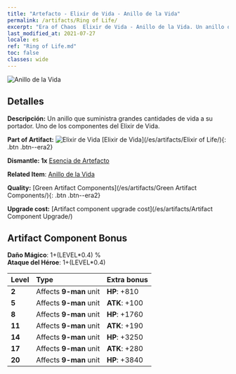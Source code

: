```yaml
---
title: "Artefacto - Elixir de Vida - Anillo de la Vida"
permalink: /artifacts/Ring of Life/
excerpt: "Era of Chaos  Elixir de Vida - Anillo de la Vida. Un anillo que suministra grandes cantidades de vida a su portador. Uno de los componentes del Elixir de Vida."
last_modified_at: 2021-07-27
locale: es
ref: "Ring of Life.md"
toc: false
classes: wide
---
```


 ![Anillo de la Vida](/images/t/artifact_40112.png)



## Detalles

 **Descripción:** Un anillo que suministra grandes cantidades de vida a su portador. Uno de los componentes del Elixir de Vida.

 **Part of Artifact:** ![Elixir de Vida](/images/t/icon_artifact_11.png) [Elixir de Vida](/es/artifacts/Elixir of Life/){: .btn .btn--era2}

 **Dismantle: 1x** [Esencia de Artefacto](/ItemsES/con_905/)

 **Related Item**: [Anillo de la Vida](/ItemsES/art_107/)

 **Quality:** [Green Artifact Components](/es/artifacts/Green Artifact Components/){: .btn .btn--era2}

 **Upgrade cost:** [Artifact component upgrade cost](/es/artifacts/Artifact Component Upgrade/)

## Artifact Component Bonus

  **Daño Mágico**: 1+(LEVEL\*0.4) %<br/>**Ataque del Héroe**: 1+(LEVEL\*0.4)

  |  Level  | Type |    Extra bonus  | 
  |:--------|:-----|:----------------| 
  | **2** | Affects **9-man** unit | **HP**: +810 | 
  | **5** | Affects **9-man** unit | **ATK**: +100 | 
  | **8** | Affects **9-man** unit | **HP**: +1760 | 
  | **11** | Affects **9-man** unit | **ATK**: +190 | 
  | **14** | Affects **9-man** unit | **HP**: +3250 | 
  | **17** | Affects **9-man** unit | **ATK**: +280 | 
  | **20** | Affects **9-man** unit | **HP**: +3840 | 
